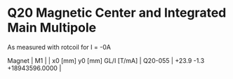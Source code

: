 Q20 Magnetic Center and Integrated Main Multipole
=================================================

As measured with rotcoil for I =  -0A

Magnet  |             M1               |
        | x0 [mm]  y0 [mm] GL/I [T/mA] |
Q20-055 |   +23.9     -1.3 +18943596.0000  |
